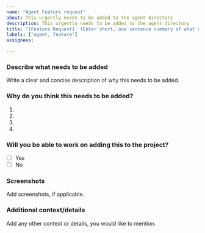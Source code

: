 ```yaml
---
name: "Agent Feature request"
about: This urgently needs to be added to the agent directory
description: This urgently needs to be added to the agent directory
title: "[Feature Request]: (Enter short, one sentence summary of what needs to get added)"
labels: ["agent, feature"]
assignees:

---
```


### Describe what needs to be added
Write a clear and concise description of why this needs to be added.

### Why do you think this needs to be added?
1. 
2. 
3. 
4. 

### Will you be able to work on adding this to the project?

- [ ] Yes
- [ ] No

### Screenshots

Add screenshots, if applicable.

### Additional context/details

Add any other context or details, you would like to mention.
